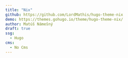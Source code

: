 ```yaml
---
title: "Nix"
github: https://github.com/LordMathis/hugo-theme-nix
demo: https://themes.gohugo.io/theme/hugo-theme-nix/
author: Matúš Námešný
draft: true
ssg:
  - Hugo
cms:
  - No Cms
---
```

